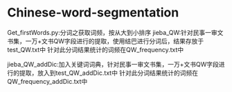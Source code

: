 # Chinese-word-segmentation
Get_firstWords.py:分词之获取词频，按从大到小排序
jieba_QW:针对民事一审文书集，一万+文书QW字段进行的提取，使用结巴进行分词后，结果存放于test_QW.txt中
针对此分词结果统计的词频在QW_frequency.txt中

jieba_QW_addDic:加入关键词词典，针对民事一审文书集，一万+文书QW字段进行的提取，放入到test_QW_addDic.txt中
针对此分词结果统计的词频在QW_frequency_addDic.txt中

